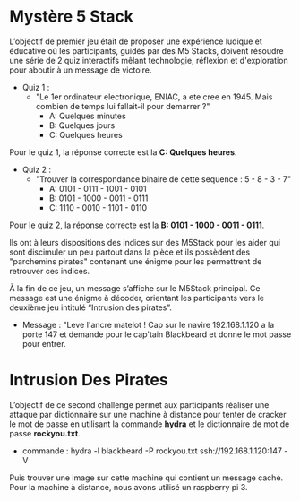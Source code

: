# Mystère 5 Stack
L’objectif de premier jeu était de proposer une expérience ludique et éducative où les participants, guidés par des M5 Stacks, doivent résoudre une série de 2 quiz interactifs mêlant technologie, réflexion et d'exploration pour aboutir à un message de victoire.

- Quiz 1 :
   - "Le 1er ordinateur electronique, ENIAC, a ete cree en 1945. Mais combien de temps lui fallait-il pour demarrer ?"
 	   - A: Quelques minutes
 	   - B: Quelques jours
 	   - C: Quelques heures

Pour le quiz 1, la réponse correcte est la **C: Quelques heures**.

- Quiz 2 :
   - "Trouver la correspondance binaire de cette sequence : 5 - 8 - 3 - 7"
 	   -  A: 0101 - 0111 - 1001 - 0101
 	   -  B: 0101 - 1000 - 0011 - 0111
 	   -  C: 1110 - 0010 - 1101 - 0110

Pour le quiz 2, la réponse correcte est la **B: 0101 - 1000 - 0011 - 0111**.

Ils ont à leurs dispositions des indices sur des M5Stack pour les aider qui sont discimuler un peu partout dans la pièce et ils possèdent des "parchemins pirates" contenant une énigme pour les permettrent de retrouver ces indices.

À la fin de ce jeu, un message s’affiche sur le M5Stack principal. Ce message est une énigme à décoder, orientant les participants vers le deuxième jeu intitulé “Intrusion des pirates”.

- Message : "Leve l'ancre matelot ! Cap sur le navire 192.168.1.120 a la porte 147 et demande pour le cap'tain Blackbeard et donne le mot passe pour entrer.

# Intrusion Des Pirates

L’objectif de ce second challenge permet aux participants réaliser une attaque par dictionnaire sur une machine à distance pour tenter de cracker le mot de passe en utilisant la commande **hydra** et le dictionnaire de mot de passe **rockyou.txt**.
- commande :  hydra -l blackbeard -P rockyou.txt ssh://192.168.1.120:147 -V

Puis trouver une image sur cette machine qui contient un message caché. Pour la machine à distance, nous avons utilisé un raspberry pi 3.

